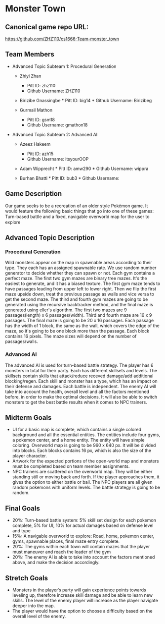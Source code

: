 # Monster Town

## Canonical game repo URL:

https://github.com/ZHZ110/cs1666-Team-monster_town

## Team Members
* Advanced Topic Subteam 1: Procedural Generation

	* Zhiyi Zhan
		* Pitt ID: zhz110
		* Github Username: ZHZ110
	
  * Birizibe Gnassingbe
		* Pitt ID: big14
		* Github Username: Birizibeg
	
   * Gurmail Mathon
		* Pitt ID: gsm18
		* Github Username: gmathon18
	
* Advanced Topic Subteam 2: Advanced AI

	* Azeez Hakeem
		* Pitt ID: azh15
		* Github Username: itsyourOOP
	
  * Adam Wipprecht
		* Pitt ID: amw290
		* Github Username: wippra
	
  * Burhan Bhatti
		* Pitt ID: bub3
		* Github Username: 

## Game Description

Our game seeks to be a recreation of an older style Pokémon game. It would feature
the following basic things that go into one of these games: Turn-based battle and a ﬁxed, navigable overworld map for the user to explore

## Advanced Topic Description

### Procedural Generation

Wild monsters appear on the map in spawnable areas according to their type. They each has an assigned spawnable rate. We use random number generator to decide 
whether they can spawn or not.
Each gym contains a perfect maze. The first two gym mazes are binary tree mazes. It's the easiest to generate, and it has a biased texture. The first gym maze tends 
to have passages leading from upper left to lower right. Then we flip the first maze upside down, treat the previous passage as walls and vice versa to get the second
maze. The third and fourth gym mazes are going to be generated using the recursive backtracker method, and the final maze is generated using eller's algorithm. 
The first two mazes are 9 passages(length) x 6 passages(width). Third and fourth maze are 16 x 9 passages. The final maze is going to be 20 x 16 passages. Each
passage has the width of 1 block, the same as the wall, which covers the edge of the maze, so it's going to be one block more than the passage. Each block contains
16 pixels. The maze sizes will depend on the number of passages/walls.

### Advanced AI

The advanced AI is used for turn-based battle strategy. The player has 6 monsters in total for their party. Each has different skillsets and levels. The skillsets
contain skills that attack/reduce receved damage/add additional blocking/regen. Each skill and monster has a type, which has an impact on their defense and damages. 
Each battle is independent. The enemy AI will take into account the health, overall level and all the factors mentioned before, in order to make the optimal
decisions. It will also be able to switch monsters to get the best battle results when it comes to NPC trainers.

## Midterm Goals

* UI for a basic map is complete, which contains a single colored background and all the essential entities. The entities include four gyms, a pokemon center, and 
  a home entity. The entity will have simple coloring. Overworld map is going to be 960 x 640 px. It will be divided into blocks. Each blocks contains 16 px, which
  is also the size of the player character. 
* Artwork for the expected portions of the open-world map and monsters must be completed based on team member assignments.
* NPC trainers are scattered on the overworld map. They will be either standing still or moving back and forth. If the player approaches them, it gives the option
  to either battle or bail. The NPC players are all given random pokemons with uniform levels. The battle strategy is going to be random.


## Final Goals

* 20%: Turn-based battle system: 
  5% skill set design for each pokemon complete, 
  5% for UI, 
  10% for actual damages based on defense level and type
* 15%: A navigable overworld to explore: Road, home, pokemon center, gyms, spawnable places, final maze entry complete.
* 20%: The gyms within each town will contain mazes that the player must maneuver and reach the leader of the gym
* 20%: The enemy AI is able to take into account the factors mentioned above, and make the decision accordingly.


## Stretch Goals

* Monsters in the player’s party will gain experience points towards leveling up, therefore increase skill damage and be able to learn new skills. 
  The level of the enemy player will increase as the player navigate deeper into the map.
* The player would have the option to choose a difficulty based on the overall level of the enemy.
